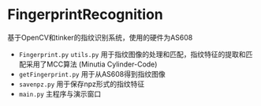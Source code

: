 # FingerprintRecognition
基于OpenCV和tinker的指纹识别系统，使用的硬件为AS608

- `Fingerprint.py` `utils.py` 用于指纹图像的处理和匹配，指纹特征的提取和匹配采用了MCC算法 (Minutia Cylinder-Code)
- `getFingerprint.py` 用于从AS608得到指纹图像
- `savenpz.py` 用于保存npz形式的指纹特征
- `main.py` 主程序与演示窗口
